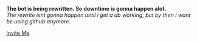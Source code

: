 <b>The bot is being rewritten. So downtime is gonna happen alot.</b> <br />
<i>The rewrite isnt gonna happen until i get a db working, but by then i wont be using github anymore.</i> <br />

[Invite Me](https://bit.ly/SbbW1101) 

